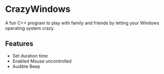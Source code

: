 # CrazyWindows

A fun C++ program to play with family and friends by letting your Windows operating system crazy.

## Features
  - Set duration time
  - Enabled Mouse uncontrolled
  - Audible Beep 
